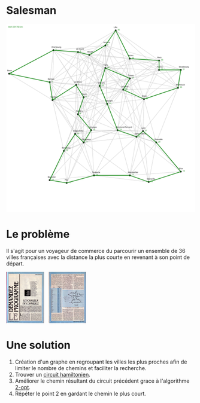 # Salesman

<img src = "salesman.svg" alt="Tour de France"/>

# Le problème
Il s'agit pour un voyageur de commerce du parcourir un ensemble de 36 villes françaises avec la distance la plus courte en revenant à son point de départ.

<img src = "svm/SVM_41_p0075.JPG" width="20%"> &nbsp; <img src = "svm/SVM_41_p0076.JPG" width="20%">

# Une solution
1. Création d'un graphe en regroupant les villes les plus proches afin de limiter le nombre de chemins et faciliter la recherche.
2. Trouver un [circuit hamiltonien](https://fr.wikipedia.org/wiki/Graphe_hamiltonien).
3. Améliorer le chemin résultant du circuit précédent grace à l'algorithme [2-opt](https://fr.wikipedia.org/wiki/2-opt).
4. Répéter le point 2 en gardant le chemin le plus court.
